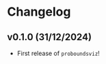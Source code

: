 # Changelog

<!--next-version-placeholder-->

## v0.1.0 (31/12/2024)

- First release of `proboundsviz`!